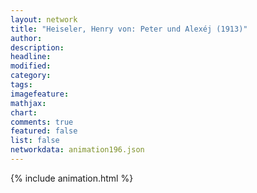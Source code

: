 ```yaml
---
layout: network
title: "Heiseler, Henry von: Peter und Alexéj (1913)"
author:
description:
headline:
modified:
category:
tags:
imagefeature: 
mathjax: 
chart: 
comments: true
featured: false
list: false
networkdata: animation196.json
---
```

{% include animation.html %}
